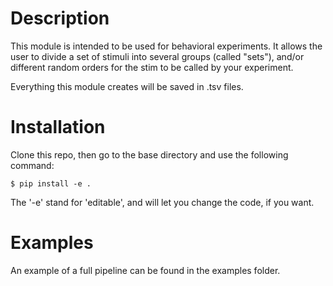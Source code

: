# Description
 This module is intended to be used for behavioral experiments. It allows the
 user to divide a set of stimuli into several groups (called "sets"), and/or
 different random orders for the stim to be called by your experiment. 
 
 Everything this module creates will be saved in .tsv files.
 
 # Installation
 
Clone this repo, then go to the base directory and use the following command:

    $ pip install -e .
    
The '-e' stand for 'editable', and will let you change the code, if you want.
 
 # Examples
 
 An example of a full pipeline can be found in the examples folder.
